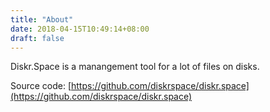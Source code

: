 ```yaml
---
title: "About"
date: 2018-04-15T10:49:14+08:00
draft: false
---
```


Diskr.Space is a manangement tool for a lot of files on disks.

Source code: [https://github.com/diskrspace/diskr.space](https://github.com/diskrspace/diskr.space)
